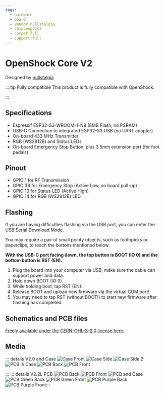 ```yaml
---
tags:
  - hardware
  - board
  - vendor:nullstalgia
  - chip:esp32s3
  - compat:full
  - support:full
---
```


# OpenShock Core V2

Designed by [nullstalgia](../../../vendors/hardware/nullstalgia.md)

::: tip Fully compatible
This product is fully compatible with OpenShock.

:::
## Specifications

- Espressif ESP32-S3-WROOM-1-N8 (8MB Flash, no PSRAM)
- USB-C Connection to integrated ESP32-S3 USB (no UART adapter)
- On-board 433 MHz Transmitter
- RGB (WS2812B) and Status LEDs
- On-board Emergency Stop Button, plus 3.5mm extension port (for foot pedals)

## Pinout

- GPIO 1 for RF Transmission
- GPIO 38 for Emergency Stop (Active Low, on board pull-up)
- GPIO 13 for Status LED (Active High)
- GPIO 14 for RGB (WS2812B) LED

## Flashing

If you are having difficulties flashing via the USB port, you can enter the USB Serial Download Mode.

You may require a pair of small pointy objects, such as toothpicks or paperclips, to reach the buttons mentioned below.

**With the USB-C port facing down, the top button is BOOT (IO 0) and the bottom button is RST (EN).**

1. Plug the board into your computer via USB, make sure the cable can support power and data.
2. Hold down BOOT (IO 0).
3. While holding boot, tap RST (EN).
4. Release BOOT and upload new firmware via the virtual COM port!
5. You may need to tap RST (without BOOT!) to start new firmware after flashing has completed.

## Schematics and PCB files

[Freely available under the CERN-OHL-S-2.0 license here.](https://github.com/OpenShock/Hardware/tree/main/Core%20v2)

## Media

::: details V2.0 and Case
![Case Front](../../../static/boards/openshock-core-v2/0/case_front.webp)
![Case Side](../../../static/boards/openshock-core-v2/0/case_side.webp)
![Case Side 2](../../../static/boards/openshock-core-v2/0/case_side2.webp)
![PCB in Case](../../../static/boards/openshock-core-v2/0/pcb_front_incase.webp)
![PCB Back](../../../static/boards/openshock-core-v2/0/pcb_back.webp)
![PCB Front](../../../static/boards/openshock-core-v2/0/pcb_front.webp)



:::
::: details V2.2L PCB
![PCB Back](../../../static/boards/openshock-core-v2/2L/pcb_back.webp)
![PCB Front](../../../static/boards/openshock-core-v2/2L/pcb_front.webp)
![PCB and Case](../../../static/boards/openshock-core-v2/2L/pcb_case.webp)
![PCB Green Back](../../../static/boards/openshock-core-v2/2L/pcb_green_back.webp)
![PCB Green Front](../../../static/boards/openshock-core-v2/2L/pcb_green_front.webp)
![PCB Purple Back](../../../static/boards/openshock-core-v2/2L/pcb_purple_back.webp)
![PCB Purple Front](../../../static/boards/openshock-core-v2/2L/pcb_purple_front.webp):::
